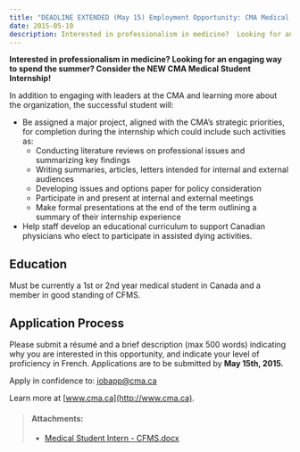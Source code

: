 ```yaml
---
title: "DEADLINE EXTENDED (May 15) Employment Opportunity: CMA Medical Student Intern"
date: 2015-05-10
description: Interested in professionalism in medicine?  Looking for an engaging way to spend the summer?  Consider the NEW CMA Medical Student Internship!
---
```


**Interested in professionalism in medicine?  Looking for an engaging way to spend the summer?  Consider the NEW CMA Medical Student Internship!** 

In addition to engaging with leaders at the CMA and learning more about the organization, the successful student will:
 
- Be assigned a major project, aligned with the CMA’s strategic priorities, for completion during the internship which could include such activities as:
	- Conducting literature reviews on professional issues and summarizing key findings
	- Writing summaries, articles, letters intended for internal and external audiences
	- Developing issues and options paper for policy consideration
	- Participate in and present at internal and external meetings
	- Make formal presentations at the end of the term outlining a summary of their internship experience
- Help staff develop an educational curriculum to support Canadian physicians who elect to participate in assisted dying activities.
 
## **Education**

Must be currently a 1st or 2nd year medical student in Canada and a member in good standing of CFMS.

## **Application Process**

Please submit a résumé and a brief description (max 500 words) indicating why you are interested in this opportunity, and indicate your level of proficiency in French.  Applications are to be submitted by **May 15th, 2015.**

Apply in confidence to: [jobapp@cma.ca](mailto:jobapp@cma.ca)

Learn more at [www.cma.ca](http://www.cma.ca).

> #### **Attachments:**
> - [Medical Student Intern - CFMS.docx](/files/updates/Medical%20Student%20Intern%20-%20CFMS.docx)